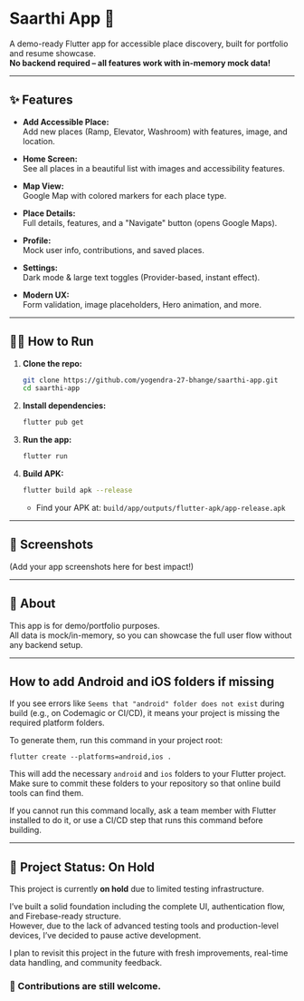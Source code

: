 # Saarthi App 🚩

A demo-ready Flutter app for accessible place discovery, built for portfolio and resume showcase.  
**No backend required – all features work with in-memory mock data!**

---

## ✨ Features

- **Add Accessible Place:**  
  Add new places (Ramp, Elevator, Washroom) with features, image, and location.

- **Home Screen:**  
  See all places in a beautiful list with images and accessibility features.

- **Map View:**  
  Google Map with colored markers for each place type.

- **Place Details:**  
  Full details, features, and a "Navigate" button (opens Google Maps).

- **Profile:**  
  Mock user info, contributions, and saved places.

- **Settings:**  
  Dark mode & large text toggles (Provider-based, instant effect).

- **Modern UX:**  
  Form validation, image placeholders, Hero animation, and more.

---

## 🧑‍💻 How to Run

1. **Clone the repo:**
   ```sh
   git clone https://github.com/yogendra-27-bhange/saarthi-app.git
   cd saarthi-app
   ```

2. **Install dependencies:**
   ```sh
   flutter pub get
   ```

3. **Run the app:**
   ```sh
   flutter run
   ```

4. **Build APK:**
   ```sh
   flutter build apk --release
   ```
   - Find your APK at: `build/app/outputs/flutter-apk/app-release.apk`

---

## 📱 Screenshots

(Add your app screenshots here for best impact!)

---

## 📝 About

This app is for demo/portfolio purposes.  
All data is mock/in-memory, so you can showcase the full user flow without any backend setup.

---

## How to add Android and iOS folders if missing

If you see errors like `Seems that "android" folder does not exist` during build (e.g., on Codemagic or CI/CD), it means your project is missing the required platform folders.

To generate them, run this command in your project root:

```
flutter create --platforms=android,ios .
```

This will add the necessary `android` and `ios` folders to your Flutter project. Make sure to commit these folders to your repository so that online build tools can find them.

If you cannot run this command locally, ask a team member with Flutter installed to do it, or use a CI/CD step that runs this command before building.

---
## 🚧 Project Status: On Hold

This project is currently **on hold** due to  limited testing infrastructure.  

I’ve built a solid foundation including the complete UI, authentication flow, and Firebase-ready structure.  
However, due to the lack of advanced testing tools and production-level devices, I’ve decided to pause active development.

I plan to revisit this project in the future with fresh improvements, real-time data handling, and community feedback.

### 🙌 Contributions are still welcome.
